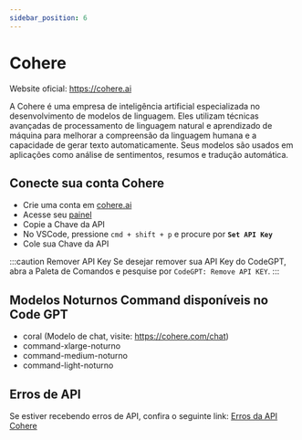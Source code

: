 ```yaml
---
sidebar_position: 6
---
```

# Cohere
Website oficial: https://cohere.ai

A Cohere é uma empresa de inteligência artificial especializada no desenvolvimento de modelos de linguagem. Eles utilizam técnicas avançadas de processamento de linguagem natural e aprendizado de máquina para melhorar a compreensão da linguagem humana e a capacidade de gerar texto automaticamente. Seus modelos são usados em aplicações como análise de sentimentos, resumos e tradução automática.

## Conecte sua conta Cohere
- Crie uma conta em [cohere.ai](https://cohere.ai/)
- Acesse seu [painel](https://dashboard.cohere.ai/)
- Copie a Chave da API
- No VSCode, pressione ```cmd + shift + p``` e procure por **`Set API Key`**
- Cole sua Chave da API

:::caution Remover API Key
Se desejar remover sua API Key do CodeGPT, abra a Paleta de Comandos e pesquise por `CodeGPT: Remove API KEY`.
:::

## Modelos Noturnos Command disponíveis no Code GPT
- coral (Modelo de chat, visite: https://cohere.com/chat)
- command-xlarge-noturno
- command-medium-noturno
- command-light-noturno

## Erros de API
Se estiver recebendo erros de API, confira o seguinte link: [Erros da API Cohere](https://docs.cohere.ai/reference/errors)

